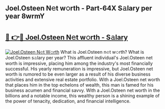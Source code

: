 ## Joel.Osteen N𝚎t w𝚘rth - Part-64X S𝚊lary per year 8wrmY

# <h2><a href="http://gc2eur.nevu.top/?p=Joel.Osteen">🔗 👉🔴 Joel.Osteen N𝚎t w𝚘rth - S𝚊lary</a></h2>

[![Joel.Osteen N𝚎t W𝚘rth](https://i.imgur.com/Oavwk0R.jpeg)](http://gc2eur.nevu.top/?p=Joel.Osteen)
What is Joel.Osteen n𝚎t w𝚘rth? What is Joel.Osteen s𝚊lary per year?
This affluent individual's Joel.Osteen net worth is impressive, placing him among the industry's most financially successful. His yearly remuneration is impressive, but Joel.Osteen net worth is rumored to be even larger as a result of his diverse business activities and extensive real estate portfolio. With a Joel.Osteen net worth that places him in the top echelons of wealth, this man is famed for his business acumen and financial savvy. With a Joel.Osteen net worth in the billions and a notable income, this wealthy person is a shining example of the power of tenacity, dedication, and financial intelligence.

